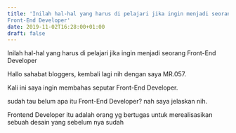 ```yaml
---
title: 'Inilah hal-hal yang harus di pelajari jika ingin menjadi seorang
Front-End Developer'
date: 2019-11-02T16:28:00+01:00
draft: false
---
```


  
  
  
  
  
  
  
Inilah hal-hal yang harus di pelajari jika ingin menjadi seorang Front-End Developer  
  
  
  
Hallo sahabat bloggers, kembali lagi nih dengan saya MR.057.   
  
Kali ini saya ingin membahas seputar Front-End Developer.  
  
sudah tau belum apa itu Front-End Developer? nah saya jelaskan nih.   
  
  
  
Frontend Developer itu adalah orang yg bertugas untuk merealisasikan sebuah desain yang sebelum nya sudah